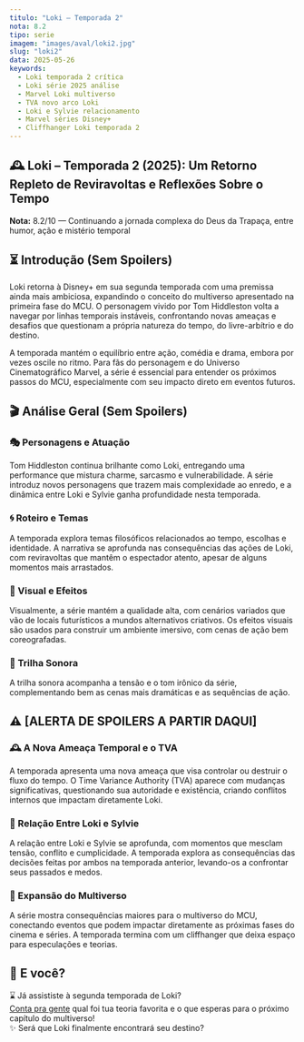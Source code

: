 ```yaml
---
titulo: "Loki – Temporada 2"
nota: 8.2
tipo: serie
imagem: "images/aval/loki2.jpg"
slug: "loki2"
data: 2025-05-26
keywords:
  - Loki temporada 2 crítica
  - Loki série 2025 análise
  - Marvel Loki multiverso
  - TVA novo arco Loki
  - Loki e Sylvie relacionamento
  - Marvel séries Disney+
  - Cliffhanger Loki temporada 2
---
```


## 🕰️ Loki – Temporada 2 (2025): Um Retorno Repleto de Reviravoltas e Reflexões Sobre o Tempo

**Nota:** 8.2/10 — Continuando a jornada complexa do Deus da Trapaça, entre humor, ação e mistério temporal

## ⏳ Introdução (Sem Spoilers)

Loki retorna à Disney+ em sua segunda temporada com uma premissa ainda mais ambiciosa, expandindo o conceito do multiverso apresentado na primeira fase do MCU. O personagem vivido por Tom Hiddleston volta a navegar por linhas temporais instáveis, confrontando novas ameaças e desafios que questionam a própria natureza do tempo, do livre-arbítrio e do destino.

A temporada mantém o equilíbrio entre ação, comédia e drama, embora por vezes oscile no ritmo. Para fãs do personagem e do Universo Cinematográfico Marvel, a série é essencial para entender os próximos passos do MCU, especialmente com seu impacto direto em eventos futuros.

## 🎬 Análise Geral (Sem Spoilers)

### 🎭 Personagens e Atuação

Tom Hiddleston continua brilhante como Loki, entregando uma performance que mistura charme, sarcasmo e vulnerabilidade. A série introduz novos personagens que trazem mais complexidade ao enredo, e a dinâmica entre Loki e Sylvie ganha profundidade nesta temporada.

### 🌀 Roteiro e Temas

A temporada explora temas filosóficos relacionados ao tempo, escolhas e identidade. A narrativa se aprofunda nas consequências das ações de Loki, com reviravoltas que mantêm o espectador atento, apesar de alguns momentos mais arrastados.

### 🔮 Visual e Efeitos

Visualmente, a série mantém a qualidade alta, com cenários variados que vão de locais futurísticos a mundos alternativos criativos. Os efeitos visuais são usados para construir um ambiente imersivo, com cenas de ação bem coreografadas.

### 🎵 Trilha Sonora

A trilha sonora acompanha a tensão e o tom irônico da série, complementando bem as cenas mais dramáticas e as sequências de ação.

## ⚠️ [ALERTA DE SPOILERS A PARTIR DAQUI]

### 🕰️ A Nova Ameaça Temporal e o TVA

A temporada apresenta uma nova ameaça que visa controlar ou destruir o fluxo do tempo. O Time Variance Authority (TVA) aparece com mudanças significativas, questionando sua autoridade e existência, criando conflitos internos que impactam diretamente Loki.

### 🤝 Relação Entre Loki e Sylvie

A relação entre Loki e Sylvie se aprofunda, com momentos que mesclam tensão, conflito e cumplicidade. A temporada explora as consequências das decisões feitas por ambos na temporada anterior, levando-os a confrontar seus passados e medos.

### 🌌 Expansão do Multiverso

A série mostra consequências maiores para o multiverso do MCU, conectando eventos que podem impactar diretamente as próximas fases do cinema e séries. A temporada termina com um cliffhanger que deixa espaço para especulações e teorias.

## 📢 E você?

⌛ Já assististe à segunda temporada de Loki?  
[Conta pra gente](../../contacto.html) qual foi tua teoria favorita e o que esperas para o próximo capítulo do multiverso!  
✨ Será que Loki finalmente encontrará seu destino?
